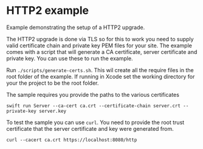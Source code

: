 # HTTP2 example

Example demonstrating the setup of a HTTP2 upgrade. 

The HTTP2 upgrade is done via TLS so for this to work you need to supply valid certificate chain and private key PEM files for your site. The example comes with a script that will generate a CA certificate, server certificate and private key. You can use these to run the example. 

Run `./scripts/generate-certs.sh`. This wil create all the require files in the root folder of the example. If running in Xcode set the working directory for your the project to be the root folder.  

The sample requires you provide the paths to the various certificates
```
swift run Server --ca-cert ca.crt --certificate-chain server.crt --private-key server.key
```

To test the sample you can use `curl`. You need to provide the root trust certificate that the server certificate and key were generated from.
```
curl --cacert ca.crt https://localhost:8080/http
```
